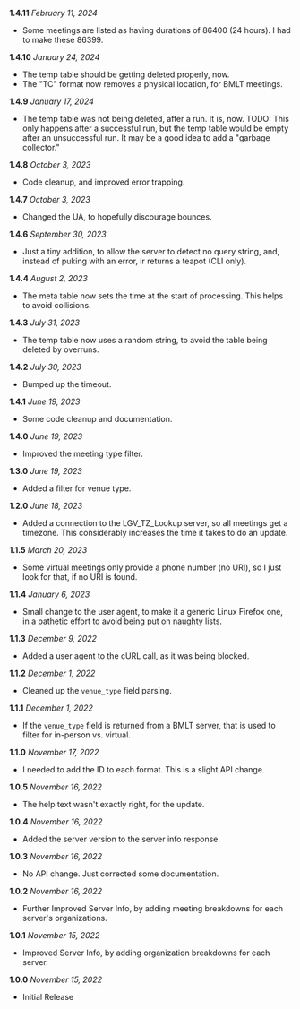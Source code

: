 **1.4.11** *February 11, 2024*

- Some meetings are listed as having durations of 86400 (24 hours). I had to make these 86399.

**1.4.10** *January 24, 2024*

- The temp table should be getting deleted properly, now.
- The "TC" format now removes a physical location, for BMLT meetings.

**1.4.9** *January 17, 2024*

- The temp table was not being deleted, after a run. It is, now. TODO: This only happens after a successful run, but the temp table would be empty after an unsuccessful run. It may be a good idea to add a "garbage collector."

**1.4.8** *October 3, 2023*

- Code cleanup, and improved error trapping.

**1.4.7** *October 3, 2023*

- Changed the UA, to hopefully discourage bounces.

**1.4.6** *September 30, 2023*

- Just a tiny addition, to allow the server to detect no query string, and, instead of puking with an error, ir returns a teapot (CLI only).

**1.4.4** *August 2, 2023*

- The meta table now sets the time at the start of processing. This helps to avoid collisions.

**1.4.3** *July 31, 2023*

- The temp table now uses a random string, to avoid the table being deleted by overruns.

**1.4.2** *July 30, 2023*

- Bumped up the timeout.

**1.4.1** *June 19, 2023*

- Some code cleanup and documentation.

**1.4.0** *June 19, 2023*

- Improved the meeting type filter.

**1.3.0** *June 19, 2023*

- Added a filter for venue type.

**1.2.0** *June 18, 2023*

- Added a connection to the LGV_TZ_Lookup server, so all meetings get a timezone. This considerably increases the time it takes to do an update.

**1.1.5** *March 20, 2023*

- Some virtual meetings only provide a phone number (no URI), so I just look for that, if no URI is found.

**1.1.4** *January 6, 2023*

- Small change to the user agent, to make it a generic Linux Firefox one, in a pathetic effort to avoid being put on naughty lists.

**1.1.3** *December 9, 2022*

- Added a user agent to the cURL call, as it was being blocked.

**1.1.2** *December 1, 2022*

- Cleaned up the `venue_type` field parsing.

**1.1.1** *December 1, 2022*

- If the `venue_type` field is returned from a BMLT server, that is used to filter for in-person vs. virtual.

**1.1.0** *November 17, 2022*

- I needed to add the ID to each format. This is a slight API change.

**1.0.5** *November 16, 2022*

- The help text wasn't exactly right, for the update.

**1.0.4** *November 16, 2022*

- Added the server version to the server info response.

**1.0.3** *November 16, 2022*

- No API change. Just corrected some documentation.

**1.0.2** *November 16, 2022*

- Further Improved Server Info, by adding meeting breakdowns for each server's organizations.

**1.0.1** *November 15, 2022*

- Improved Server Info, by adding organization breakdowns for each server.

**1.0.0** *November 15, 2022*

- Initial Release
